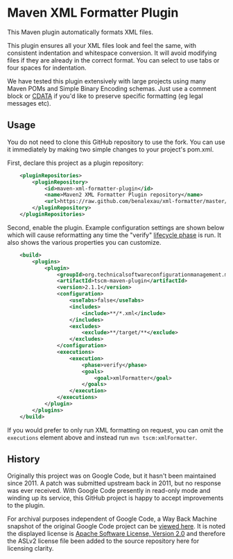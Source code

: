 Maven XML Formatter Plugin
==========================
This Maven plugin automatically formats XML files.

This plugin ensures all your XML files look and feel the same, with consistent
indentation and whitespace conversion. It will avoid modifying files if they
are already in the correct format. You can select to use tabs or four spaces
for indentation.

We have tested this plugin extensively with large projects using many Maven POMs
and Simple Binary Encoding schemas. Just use a comment block or [CDATA](https://en.wikipedia.org/wiki/CDATA) if you'd like to preserve specific
formatting (eg legal messages etc).

Usage
-----
You do not need to clone this GitHub repository to use the fork. You can use it immediately by making two simple changes to your project's pom.xml.

First, declare this project as a plugin repository:

```XML
    <pluginRepositories>
        <pluginRepository>
            <id>maven-xml-formatter-plugin</id>
            <name>Maven2 XML Formatter Plugin repository</name>
            <url>https://raw.github.com/benalexau/xml-formatter/master/releases/</url>
        </pluginRepository>
    </pluginRepositories>
```

Second, enable the plugin. Example configuration settings are shown below which will cause reformatting any time the "verify"
[lifecycle phase](https://maven.apache.org/guides/introduction/introduction-to-the-lifecycle.html#Lifecycle_Reference) is run. It also shows the various properties you can customize.

```XML
    <build>
        <plugins>
            <plugin>
                <groupId>org.technicalsoftwareconfigurationmanagement.maven-plugin</groupId>
                <artifactId>tscm-maven-plugin</artifactId>
                <version>2.1.1</version>
                <configuration>
                    <useTabs>false</useTabs>
                    <includes>
                        <include>**/*.xml</include>
                    </includes>
                    <excludes>
                        <exclude>**/target/**</exclude>
                    </excludes>
                </configuration>
                <executions>
                    <execution>
                        <phase>verify</phase>
                        <goals>
                            <goal>xmlFormatter</goal>
                        </goals>
                    </execution>
                </executions>
            </plugin>
        </plugins>
    </build>
```

If you would prefer to only run XML formatting on request, you can omit the
``executions`` element above and instead run ``mvn tscm:xmlFormatter``.

History
-------
Originally this project was on Google Code, but it hasn't been maintained since
2011. A patch was submitted upstream back in 2011, but no response was ever
received. With Google Code presently in read-only mode and winding up its
service, this GitHub project is happy to accept improvements to the plugin.

For archival purposes independent of Google Code, a Way Back Machine snapshot of
the original Google Code project can be [viewed here](https://web.archive.org/web/20141229160234/https://code.google.com/p/xml-formatter/). It is noted the displayed license is
[Apache Software License, Version 2.0](http://www.apache.org/licenses/LICENSE-2.0)
and therefore the ASLv2 license file been added to the source repository here
for licensing clarity.
